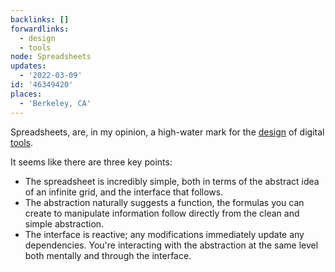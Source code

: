 ```yaml
---
backlinks: []
forwardlinks:
  - design
  - tools
node: Spreadsheets
updates:
  - '2022-03-09'
id: '46349420'
places:
  - 'Berkeley, CA'
---
```

Spreadsheets, are, in my opinion, a high-water mark for the [design](design.md) of digital [tools](tools.md). 

It seems like there are three key points:

- The spreadsheet is incredibly simple, both in terms of the abstract idea of an infinite grid, and the interface that follows. 
- The abstraction naturally suggests a function, the formulas you can create to manipulate information follow directly from the clean and simple abstraction. 
- The interface is reactive; any modifications immediately update any dependencies. You're interacting with the abstraction at the same level both mentally and through the interface. 

